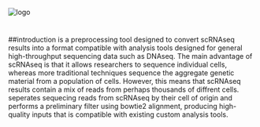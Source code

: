 ![logo](QBRC.jpg)
# <name>
##introduction
<name> is a preprocessing tool designed to convert scRNAseq results into a format compatible with analysis tools designed for general high-throughput sequencing data such as DNAseq. The main advantage of scRNAseq is that it allows researchers to sequence individual cells, whereas more traditional techniques sequence the aggregate genetic material from a population of cells. However, this means that scRNAseq results contain a mix of reads from perhaps thousands of diffrent cells. <name> seperates sequecing reads from scRNAseq by their cell of origin and performs a preliminary filter using bowtie2 alignment, producing high-quality inputs that is compatible with existing custom analysis tools.
